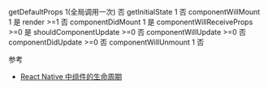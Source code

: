 getDefaultProps 1(全局调用一次)   否
getInitialState 1   否
componentWillMount  1   是
render  >=1 否
componentDidMount   1   是
componentWillReceiveProps   >=0 是
shouldComponentUpdate   >=0 否
componentWillUpdate >=0 否
componentDidUpdate  >=0 否
componentWillUnmount    1   否

参考 
- [React Native 中组件的生命周期](http://www.reactnative.pw/reactnative%E5%9F%BA%E7%A1%80%E7%9F%A5%E8%AF%86/react-native-%E4%B8%AD%E7%BB%84%E4%BB%B6%E7%9A%84%E7%94%9F%E5%91%BD%E5%91%A8%E6%9C%9F.html)